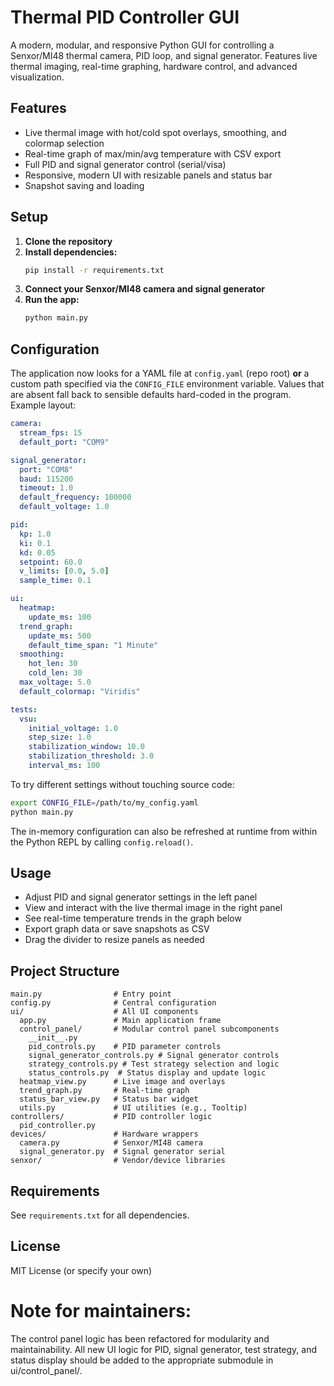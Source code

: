 # Thermal PID Controller GUI

A modern, modular, and responsive Python GUI for controlling a Senxor/MI48 thermal camera, PID loop, and signal generator. Features live thermal imaging, real-time graphing, hardware control, and advanced visualization.

## Features

- Live thermal image with hot/cold spot overlays, smoothing, and colormap selection
- Real-time graph of max/min/avg temperature with CSV export
- Full PID and signal generator control (serial/visa)
- Responsive, modern UI with resizable panels and status bar
- Snapshot saving and loading

## Setup

1. **Clone the repository**
2. **Install dependencies:**
   ```bash
   pip install -r requirements.txt
   ```
3. **Connect your Senxor/MI48 camera and signal generator**
4. **Run the app:**
   ```bash
   python main.py
   ```

## Configuration

The application now looks for a YAML file at `config.yaml` (repo root) **or** a
custom path specified via the `CONFIG_FILE` environment variable. Values that
are absent fall back to sensible defaults hard-coded in the program. Example
layout:

```yaml
camera:
  stream_fps: 15
  default_port: "COM9"

signal_generator:
  port: "COM8"
  baud: 115200
  timeout: 1.0
  default_frequency: 100000
  default_voltage: 1.0

pid:
  kp: 1.0
  ki: 0.1
  kd: 0.05
  setpoint: 60.0
  v_limits: [0.0, 5.0]
  sample_time: 0.1

ui:
  heatmap:
    update_ms: 100
  trend_graph:
    update_ms: 500
    default_time_span: "1 Minute"
  smoothing:
    hot_len: 30
    cold_len: 30
  max_voltage: 5.0
  default_colormap: "Viridis"

tests:
  vsu:
    initial_voltage: 1.0
    step_size: 1.0
    stabilization_window: 10.0
    stabilization_threshold: 3.0
    interval_ms: 100
```

To try different settings without touching source code:

```bash
export CONFIG_FILE=/path/to/my_config.yaml
python main.py
```

The in-memory configuration can also be refreshed at runtime from within the
Python REPL by calling `config.reload()`.

## Usage

- Adjust PID and signal generator settings in the left panel
- View and interact with the live thermal image in the right panel
- See real-time temperature trends in the graph below
- Export graph data or save snapshots as CSV
- Drag the divider to resize panels as needed

## Project Structure

```
main.py                # Entry point
config.py              # Central configuration
ui/                    # All UI components
  app.py               # Main application frame
  control_panel/       # Modular control panel subcomponents
    __init__.py
    pid_controls.py    # PID parameter controls
    signal_generator_controls.py # Signal generator controls
    strategy_controls.py # Test strategy selection and logic
    status_controls.py  # Status display and update logic
  heatmap_view.py      # Live image and overlays
  trend_graph.py       # Real-time graph
  status_bar_view.py   # Status bar widget
  utils.py             # UI utilities (e.g., Tooltip)
controllers/           # PID controller logic
  pid_controller.py
devices/               # Hardware wrappers
  camera.py            # Senxor/MI48 camera
  signal_generator.py  # Signal generator serial
senxor/                # Vendor/device libraries
```

## Requirements

See `requirements.txt` for all dependencies.

## License

MIT License (or specify your own)

# Note for maintainers:

The control panel logic has been refactored for modularity and maintainability. All new UI logic for PID, signal generator, test strategy, and status display should be added to the appropriate submodule in ui/control_panel/.

